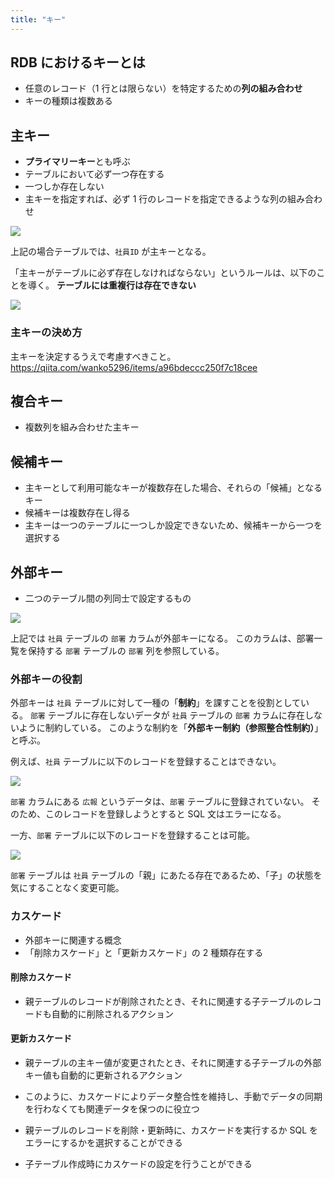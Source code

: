 ```yaml
---
title: "キー"
---
```


## RDB におけるキーとは

- 任意のレコード（1 行とは限らない）を特定するための**列の組み合わせ**
- キーの種類は複数ある

## 主キー

- **プライマリーキー**とも呼ぶ
- テーブルにおいて必ず一つ存在する
- 一つしか存在しない
- 主キーを指定すれば、必ず 1 行のレコードを指定できるような列の組み合わせ

![](https://storage.googleapis.com/zenn-user-upload/cd7a8064809e-20230910.png)

上記の場合テーブルでは、`社員ID` が主キーとなる。

「主キーがテーブルに必ず存在しなければならない」というルールは、以下のことを導く。
**テーブルには重複行は存在できない**

![](https://storage.googleapis.com/zenn-user-upload/11b99240b845-20230910.png)

### 主キーの決め方

主キーを決定するうえで考慮すべきこと。
https://qiita.com/wanko5296/items/a96bdeccc250f7c18cee

## 複合キー

- 複数列を組み合わせた主キー

## 候補キー

- 主キーとして利用可能なキーが複数存在した場合、それらの「候補」となるキー
- 候補キーは複数存在し得る
- 主キーは一つのテーブルに一つしか設定できないため、候補キーから一つを選択する

## 外部キー

- 二つのテーブル間の列同士で設定するもの

![](https://storage.googleapis.com/zenn-user-upload/b240eb38fba7-20230910.png)

上記では `社員` テーブルの `部署` カラムが外部キーになる。
このカラムは、部署一覧を保持する `部署` テーブルの `部署` 列を参照している。

### 外部キーの役割

外部キーは `社員` テーブルに対して一種の「**制約**」を課すことを役割としている。
`部署` テーブルに存在しないデータが `社員` テーブルの `部署` カラムに存在しないように制約している。
このような制約を「**外部キー制約（参照整合性制約）**」と呼ぶ。

例えば、`社員` テーブルに以下のレコードを登録することはできない。

![](https://storage.googleapis.com/zenn-user-upload/78b8db22cb9d-20230910.png)

`部署` カラムにある `広報` というデータは、`部署` テーブルに登録されていない。
そのため、このレコードを登録しようとすると SQL 文はエラーになる。

一方、`部署` テーブルに以下のレコードを登録することは可能。

![](https://storage.googleapis.com/zenn-user-upload/db3e4090a77f-20230910.png)

`部署` テーブルは `社員` テーブルの「親」にあたる存在であるため、「子」の状態を気にすることなく変更可能。

### カスケード

- 外部キーに関連する概念
- 「削除カスケード」と「更新カスケード」の 2 種類存在する

#### 削除カスケード

- 親テーブルのレコードが削除されたとき、それに関連する子テーブルのレコードも自動的に削除されるアクション

#### 更新カスケード

- 親テーブルの主キー値が変更されたとき、それに関連する子テーブルの外部キー値も自動的に更新されるアクション

- このように、カスケードによりデータ整合性を維持し、手動でデータの同期を行わなくても関連データを保つのに役立つ
- 親テーブルのレコードを削除・更新時に、カスケードを実行するか SQL をエラーにするかを選択することができる
- 子テーブル作成時にカスケードの設定を行うことができる

